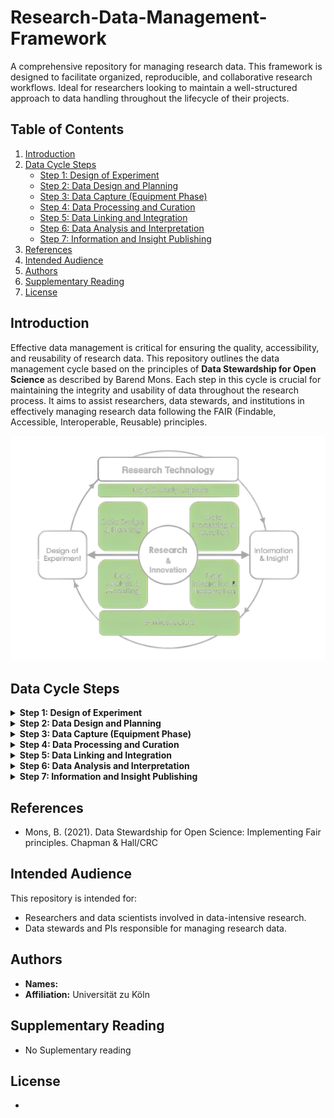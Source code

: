 # Research-Data-Management-Framework
A comprehensive repository for managing research data. This framework is designed to facilitate organized, reproducible, and collaborative research workflows. Ideal for researchers looking to maintain a well-structured approach to data handling throughout the lifecycle of their projects.


## Table of Contents

1. [Introduction](#introduction)
2. [Data Cycle Steps](#data-cycle-steps)
   - [Step 1: Design of Experiment](#step-1-design-of-experiment)
   - [Step 2: Data Design and Planning](#step-2-data-design-and-planning)
   - [Step 3: Data Capture (Equipment Phase)](#step-3-data-capture-equipment-phase)
   - [Step 4: Data Processing and Curation](#step-4-data-processing-and-curation)
   - [Step 5: Data Linking and Integration](#step-5-data-linking-and-integration)
   - [Step 6: Data Analysis and Interpretation](#step-6-data-analysis-and-interpretation)
   - [Step 7: Information and Insight Publishing](#step-7-information-and-insight-publishing)
3. [References](#references)
4. [Intended Audience](#intended-audience)
5. [Authors](#authors)
6. [Supplementary Reading](#supplementary-reading)
7. [License](#license)

## Introduction

Effective data management is critical for ensuring the quality, accessibility, and reusability of research data. This repository outlines the data management cycle based on the principles of **Data Stewardship for Open Science** as described by Barend Mons. Each step in this cycle is crucial for maintaining the integrity and usability of data throughout the research process. It aims to assist researchers, data stewards, and institutions in effectively managing research data following the FAIR (Findable, Accessible, Interoperable, Reusable) principles.


<img src="data-lifecycle-preview.png" alt="Data Life Cycle" width="700"/>


## Data Cycle Steps

<details>
<summary><strong>Step 1: Design of Experiment</strong></summary>

The first step in the data management cycle is the **Design of Experiment**. During this phase, researchers outline the scientific questions and hypotheses that will guide their study. This stage involves determining the type of data required, the experimental conditions, and the overall methodological framework. Proper planning at this stage ensures that the data collected will be relevant and sufficient for the research objectives.

</details>

<details>
<summary><strong>Step 2: Data Design and Planning</strong></summary>

The **Data Design and Planning** phase involves setting up the infrastructure and protocols for data collection. This includes deciding on data formats, metadata standards, and storage solutions. It's essential to consider the FAIR principles at this stage to ensure that data will be easily findable, accessible, interoperable, and reusable in the future.

</details>

<details>
<summary><strong>Step 3: Data Capture (Equipment Phase)</strong></summary>

In the **Data Capture** phase, data is collected using various instruments and equipment. This step requires strict adherence to data collection protocols to ensure data quality and consistency. Researchers must also document the data collection process thoroughly, including any calibration or standardization procedures applied to the equipment.

</details>

<details>
<summary><strong>Step 4: Data Processing and Curation</strong></summary>

The **Data Processing and Curation** stage involves transforming raw data into a usable format. This includes data cleaning, normalization, and validation. Data curation also involves the organization and documentation of data to facilitate its long-term preservation and accessibility.

</details>

<details>
<summary><strong>Step 5: Data Linking and Integration</strong></summary>

During the **Data Linking and Integration** phase, different data sources are connected to provide a comprehensive view of the research findings. This step might involve integrating data from multiple experiments, linking datasets with external resources, or creating relational databases.

</details>

<details>
<summary><strong>Step 6: Data Analysis and Interpretation</strong></summary>

In the **Data Analysis and Interpretation** phase, the processed data is analyzed to extract meaningful insights. Researchers apply statistical methods, computational models, and visualization techniques to interpret the data and answer the original research questions.

</details>

<details>
<summary><strong>Step 7: Information and Insight Publishing</strong></summary>

The final step is **Information and Insight Publishing**. This phase involves sharing the results and data with the broader scientific community. Data and insights should be published in a way that ensures reproducibility and transparency, adhering to the FAIR principles.

</details>

## References

- Mons, B. (2021). Data Stewardship for Open Science: Implementing Fair principles. Chapman & Hall/CRC

## Intended Audience

This repository is intended for:

- Researchers and data scientists involved in data-intensive research.
- Data stewards and PIs responsible for managing research data.

## Authors

- **Names:**
- **Affiliation:** Universität zu Köln

## Supplementary Reading

- No Suplementary reading

## License

- 
